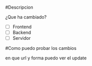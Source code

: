 #Descripcion

¿Que ha cambiado?

- [ ] Frontend
- [ ] Backend
- [ ] Servidor

#Como puedo probar los cambios

en que url y forma puedo ver el update
